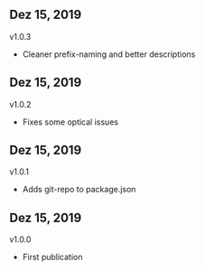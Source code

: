 ## Dez 15, 2019
v1.0.3
- Cleaner prefix-naming and better descriptions

## Dez 15, 2019
v1.0.2
- Fixes some optical issues

## Dez 15, 2019
v1.0.1
- Adds git-repo to package.json

## Dez 15, 2019
v1.0.0
- First publication